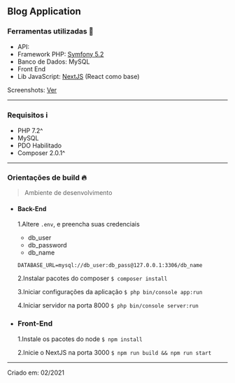## Blog Application

### Ferramentas utilizadas  :wrench:
- API:
 - Framework PHP: [Symfony 5.2](http://symfony.com/ "Symfony 5.2")
 - Banco de Dados: MySQL
- Front End
 - Lib JavaScript: [NextJS](https://nextjs.org/ "NextJS") (React como base)

Screenshots: [Ver](https://github.com/victordev13/fullstack-challenge-ms/tree/development/screenshots "Ver")

---
### Requisitos :information_source: 
- PHP 7.2^
- MySQL
- PDO Habilitado
- Composer 2.0.1^
---
### Orientações de build  :fire:
> Ambiente de desenvolvimento

- #### Back-End
	1.Altere `.env`, e preencha suas credenciais 
	
	- db_user
	- db_password
	- db_name

	`DATABASE_URL=mysql://db_user:db_pass@127.0.0.1:3306/db_name`

	2.Instalar pacotes do composer
	`$ composer install`
	
	3.Iniciar configurações da aplicação
	`$ php bin/console app:run`
	
	4.Iniciar servidor na porta 8000
	`$ php bin/console server:run`
	
- ### Front-End
	1.Instale os pacotes do node
	`$ npm install`
	
	2.Inicie o NextJS na porta 3000
	`$ npm run build && npm run start`
----
Criado em:  02/2021
